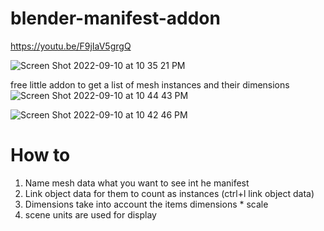 # blender-manifest-addon

https://youtu.be/F9jIaV5grgQ

![Screen Shot 2022-09-10 at 10 35 21 PM](https://user-images.githubusercontent.com/138704/189510229-7ebd663f-a3d1-4861-94ec-e888783de0e5.png)


free little addon to get a list of mesh instances and their dimensions
![Screen Shot 2022-09-10 at 10 44 43 PM](https://user-images.githubusercontent.com/138704/189510204-b1d5ac88-2cd8-449b-b842-16d4c2c92e02.png)

![Screen Shot 2022-09-10 at 10 42 46 PM](https://user-images.githubusercontent.com/138704/189510255-0d335f1a-4c9e-49ae-bf23-48037131cc56.png)

# How to

1. Name mesh data what you want to see int he manifest
1. Link object data for them to count as instances (ctrl+l link object data)
1. Dimensions take into account the items dimensions * scale
1. scene units are used for display
